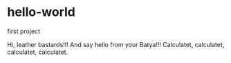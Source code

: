 # hello-world
first project
 
 Hi, leather bastards!!! 
 And say hello from your Batya!!! 
 Calculatet, calculatet, calculatet, calculatet.
